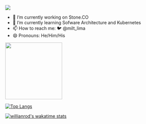 ![](https://komarev.com/ghpvc/?username=miltlima&color=red)
                 

- 🔭 I’m currently working on Stone.CO
- 🌱 I’m currently learning Sofware Architecture and Kubernetes
- 📫 How to reach me: 🐦 @milt_lima 
- 😄 Pronouns: He/Him/His

<img height="180em" src="https://github-readme-stats.vercel.app/api?username=miltlima&show_icons=true&hide_border=true&&count_private=true&include_all_commits=true" />

[![Top Langs](https://github-readme-stats.vercel.app/api/top-langs/?username=miltlima&layout=compact&hide_border=true)](https://github.com/miltlima/github-readme-stats)

[![willianrod's wakatime stats](https://github-readme-stats.vercel.app/api?username=miltlima)](https://github.com/miltlima/github-readme-stats)



